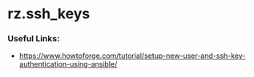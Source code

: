 # rz.ssh_keys

### Useful Links:
- https://www.howtoforge.com/tutorial/setup-new-user-and-ssh-key-authentication-using-ansible/